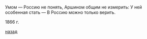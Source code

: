 Умом — Россию не понять,
Аршином общим не измерить:
У ней особенная стать —
В Россию можно только верить.

1866 г.

[назад](./../index.md)
